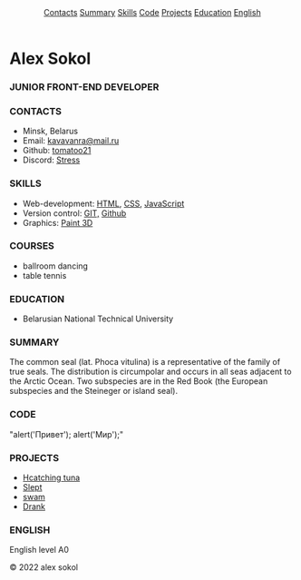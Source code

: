 <!DOCTYPE html>
<html lang="en">
   <head>
   <meta charset="UTF-8" />
 </head>
    <form>
    <header>
	    <nav class="menu">
			<a href="">Contacts</a>
			<a href="">Summary</a>
			<a href="">Skills</a>
			<a href="">Code</a>
			<a href="">Projects</a>
			<a href="">Education</a>
			<a href="">English</a>
		</nav>
	</header>
		<main>
	    <div class="block_ava">
		    <div class="ava"></div>
			<div class="name_main">
			    <h1>Alex Sokol</h1>
				<div class="line"></div>
				<h3>JUNIOR FRONT-END DEVELOPER</h3>
		    </div>
		</div>
		<div class="content">
		    <div class="content_contacts">
			    <h3>CONTACTS</h3>
			    <ul>
				    <li>Minsk, Belarus</li>
					<li>Email: <a href="">kavavanra@mail.ru</a></li>
					<li>Github: <a href="">tomatoo21</a></li>
					<li>Discord: <a href="">Stress</a></li>
				</ul>
			</div>
			<div class="content_summary">
			    <h3>SKILLS</h3>
			    <ul>
				    <li>Web-development: <a href="">HTML,</a> <a href="">CSS,</a> <a href="">JavaScript</a></li>
					<li>Version control: <a href="">GIT,</a> <a href="">Github</a></li>
					<li>Graphics: <a href="">Paint 3D</a></li>
				</ul>
			</div>
			<div class="content_skills">
			    <h3>COURSES</h3>
			    <ul>
				    <li>ballroom dancing  </li>
					<li>table tennis </li>	
				</ul>
			</div>
			<div class="content_courses">
			    <h3>EDUCATION</h3>
			    <ul>
				  <li>Belarusian National Technical University</li>
				</ul>
			</div>
			<div class="content_code">
			    <h3>SUMMARY</h3>
				<p>The common seal (lat. Phoca vitulina) is a representative of the family of true seals. The distribution is circumpolar and occurs in all seas adjacent to the Arctic Ocean.
Two subspecies are in the Red Book (the European subspecies and the Steineger or island seal). </p>
			</div>
			<div class="content_projects">
			    <h3>CODE</h3>
				<p>
"alert('Привет');
alert('Мир');"		    
</p>
			</div>
			<div class="content_education">
			    <h3>PROJECTS</h3>
				<ul>
				    <li><a href="">Hcatching tuna</a></li>
					<li><a href="">Slept</a></li>
					<li><a href="">swam</a></li>
					<li><a href="">Drank</a></li>
				</ul>
			</div>
			<div class="content_english">
			    <h3>ENGLISH</h3>
				<p>English level A0</p>
			</div>
		</div>
	</main>
	<footer>
	    <div class="name_footer">&#169; 2022  alex sokol</div>
		<div class="logo"><a href="https://rs.school/"></a></div>
	</footer>
</form>
</html>
